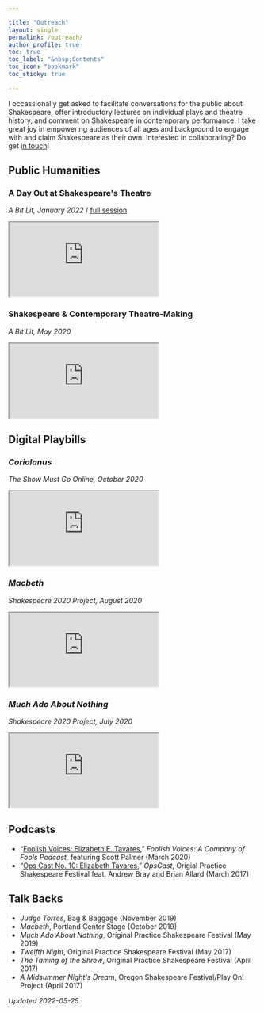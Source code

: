 ```yaml
---

title: "Outreach"
layout: single
permalink: /outreach/
author_profile: true
toc: true
toc_label: "&nbsp;Contents"
toc_icon: "bookmark"
toc_sticky: true

---
```


I occassionally get asked to facilitate conversations for the public about Shakespeare, offer introductory lectures on individual plays and theatre history, and comment on Shakespeare in contemporary performance. I take great joy in empowering audiences of all ages and background to engage with and claim Shakespeare as their own. Interested in collaborating? Do get [in touch](mailto:eetavares@ua.edu)!

## Public Humanities

### A Day Out at Shakespeare's Theatre
*A Bit Lit, January 2022* / [full session](https://youtu.be/wPCQuC-TZjQ?t=961)
<iframe src="https://www.youtube.com/embed/wPCQuC-TZjQ?start=1604"> </iframe>

### Shakespeare & Contemporary Theatre-Making
*A Bit Lit, May 2020*
<iframe src="https://www.youtube.com/embed/AP8tgZL2rhs"> </iframe>

## Digital Playbills
### *Coriolanus*
*The Show Must Go Online, October 2020*
<iframe src="https://www.youtube.com/embed/ZR1Ghcyt6DU?t=163"> </iframe>

### *Macbeth*
*Shakespeare 2020 Project, August 2020*
<iframe src="https://www.youtube.com/embed/_3-GERiFsyQ"> </iframe>

### *Much Ado About Nothing*
*Shakespeare 2020 Project, July 2020*
<iframe src="https://www.youtube.com/embed/1b37DCHbT9c"> </iframe>

## Podcasts
* “[Foolish Voices: Elizabeth E. Tavares](https://anchor.fm/foolish-voices/episodes/Foolish-Voices-Dr--Elizabeth-Tavares-ec5ibr/a-a1qe1j7),” *Foolish Voices: A Company of Fools Podcast,* featuring Scott Palmer (March 2020)
* “[Ops Cast No. 10: Elizabeth Tavares](https://web.archive.org/web/20170629194846/https://opscast.libsyn.com/),” *OpsCast*, Origial Practice Shakespeare Festival feat. Andrew Bray and Brian Allard (March 2017)

## Talk Backs
* *Judge Torres*, Bag & Baggage (November 2019)
* *Macbeth*, Portland Center Stage (October 2019)
* *Much Ado About Nothing*, Original Practice Shakespeare Festival (May 2019)
* *Twelfth Night*, Original Practice Shakespeare Festival (May 2017)
* *The Taming of the Shrew*, Original Practice Shakespeare Festival (April 2017)
* *A Midsummer Night's Dream*, Oregon Shakespeare Festival/Play On! Project (April 2017)

*Updated 2022-05-25*
